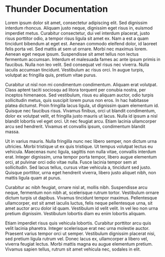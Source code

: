 # Thunder Documentation
Lorem ipsum dolor sit amet, consectetur adipiscing elit. Sed dignissim interdum rhoncus. Aliquam justo neque, dignissim eget risus in, euismod imperdiet metus. Curabitur consectetur, dui vel interdum placerat, justo risus porttitor odio, a tempor risus ligula sit amet ex. Nam a est a quam tincidunt bibendum at eget est. Aenean commodo eleifend dolor, id laoreet felis porta vel. Sed mattis at sem ut ornare. Morbi nec maximus lorem. Aenean eget neque ipsum. Suspendisse sit amet tellus non lectus fermentum accumsan. Interdum et malesuada fames ac ante ipsum primis in faucibus. Nulla non leo velit. Sed consequat vel risus nec viverra. Nulla iaculis accumsan tincidunt. Vestibulum ac risus orci. In augue turpis, volutpat ac fringilla quis, pretium vitae purus.

Curabitur ut nisl non mi condimentum condimentum. Aliquam erat volutpat. Class aptent taciti sociosqu ad litora torquent per conubia nostra, per inceptos himenaeos. Sed vestibulum, risus eu aliquam auctor, odio turpis sollicitudin metus, quis suscipit lorem purus non eros. In hac habitasse platea dictumst. Proin fringilla lacus ligula, ut dignissim quam elementum id. Quisque nec faucibus risus. Vivamus finibus, orci ut blandit condimentum, dolor ex volutpat velit, et fringilla justo mauris ut lacus. Nulla id ipsum a nisl blandit lobortis vel eget orci. Ut nec feugiat arcu. Etiam lacinia ullamcorper arcu sed hendrerit. Vivamus et convallis ipsum, condimentum blandit massa.

Ut in varius mauris. Nulla fringilla nunc nec libero semper, non dictum urna ultricies. Morbi tristique ut ex quis tristique. Ut tempus volutpat lectus eu vehicula. Maecenas nunc ligula, sagittis non nulla vitae, convallis interdum erat. Integer dignissim, urna tempor porta tempor, libero augue elementum orci, at pulvinar orci odio vitae nulla. Fusce lacinia tempor sem at sollicitudin. Sed lacus tellus, cursus vitae vehicula a, tincidunt sed justo. Quisque porttitor, urna eget hendrerit viverra, libero justo aliquet nibh, non mattis ligula quam at purus.

Curabitur ac nibh feugiat, ornare nisl at, mollis nibh. Suspendisse arcu neque, fermentum non nibh at, scelerisque rutrum tortor. Vestibulum ornare dictum turpis ut dapibus. Vivamus tincidunt tempor maximus. Pellentesque ullamcorper, est sit amet iaculis luctus, felis neque pellentesque urna, sit amet auctor arcu dolor id quam. Vestibulum id velit velit. In vel leo non urna pretium dignissim. Vestibulum lobortis diam eu enim lobortis aliquam.

Etiam imperdiet risus quis vehicula lobortis. Curabitur porttitor arcu quis velit lacinia pharetra. Integer scelerisque erat nec urna molestie auctor. Praesent varius tempor orci ut semper. Vestibulum dignissim placerat nisi, sed pretium ligula rutrum vel. Donec lacus ex, ullamcorper a libero vel, viverra feugiat lectus. Morbi mattis magna eu augue elementum pretium. Vivamus sapien tellus, rutrum sit amet vehicula nec, sodales in elit. 
